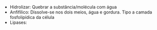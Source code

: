 - Hidrolizar: Quebrar a substância/molécula com água
- Anfifílico: Dissolve-se nos dois meios, água e gordura. Tipo a camada fosfolipídica da célula
- Lipases: 